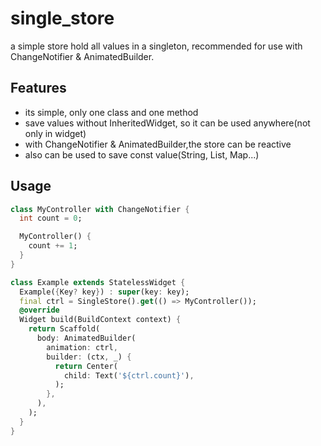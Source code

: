 # single_store

a simple store hold all values in a singleton, recommended for use with ChangeNotifier & AnimatedBuilder.

## Features

- its simple, only one class and one method
- save values without InheritedWidget, so it can be used anywhere(not only in widget) 
- with ChangeNotifier & AnimatedBuilder,the store can be reactive
- also can be used to save const value(String, List, Map...)

## Usage

```dart
class MyController with ChangeNotifier {
  int count = 0;

  MyController() {
    count += 1;
  }
}

class Example extends StatelessWidget {
  Example({Key? key}) : super(key: key);
  final ctrl = SingleStore().get(() => MyController());
  @override
  Widget build(BuildContext context) {
    return Scaffold(
      body: AnimatedBuilder(
        animation: ctrl,
        builder: (ctx, _) {
          return Center(
            child: Text('${ctrl.count}'),
          );
        },
      ),
    );
  }
}
```
